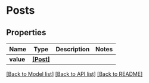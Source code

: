 # Posts

## Properties
Name | Type | Description | Notes
------------ | ------------- | ------------- | -------------
**value** | [**[Post]**](Post.md) |  | 

[[Back to Model list]](../README.md#documentation-for-models) [[Back to API list]](../README.md#documentation-for-api-endpoints) [[Back to README]](../README.md)



